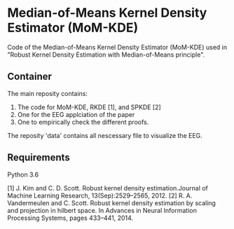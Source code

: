 # Median-of-Means Kernel Density Estimator (MoM-KDE)

Code of the Median-of-Means Kernel Density Estimator (MoM-KDE) used in "Robust Kernel Density Estimation with Median-of-Means principle".

## Container

The main reposity contains:

1) The code for MoM-KDE, RKDE [1], and SPKDE [2]
2) One for the EEG applciation of the paper
3) One to empirically check the different proofs.

The reposity 'data' contains all nescessary file to visualize the EEG.

## Requirements

Python 3.6

[1] J. Kim and C. D. Scott.   Robust kernel density estimation.Journal of Machine Learning Research, 13(Sep):2529–2565, 2012.
[2] R. A. Vandermeulen and C. Scott. Robust kernel density estimation by scaling and projection in hilbert space. In Advances       in Neural Information Processing Systems, pages 433–441, 2014.
